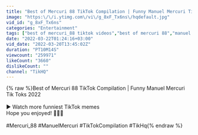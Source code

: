 ```yaml
---
title: "Best of Mercuri 88 TikTok Compilation | Funny Manuel Mercuri Tik Toks 2022"
image: "https:\/\/i.ytimg.com\/vi\/g_8xF_Tx6ns\/hqdefault.jpg"
vid_id: "g_8xF_Tx6ns"
categories: "Entertainment"
tags: ["best of mercuri_88 tiktok videos","best of mercuri 88","manuel mercuri"]
date: "2022-03-22T01:24:16+03:00"
vid_date: "2022-03-20T13:45:02Z"
duration: "PT10M14S"
viewcount: "259971"
likeCount: "3660"
dislikeCount: ""
channel: "TikHQ"
---
```

{% raw %}Best of Mercuri 88 TikTok Compilation | Funny Manuel Mercuri Tik Toks 2022<br /><br />▶ Watch more funniest TikTok memes<br />Hope you enjoyed! 💖💖💖<br /><br />#Mercuri_88 #ManuelMercuri #TikTokCompilation #TikHq{% endraw %}
